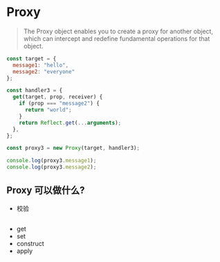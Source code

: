 # Proxy

> The Proxy object enables you to create a proxy for another object, which can intercept and redefine fundamental operations for that object.

```js
const target = {
  message1: "hello",
  message2: "everyone"
};

const handler3 = {
  get(target, prop, receiver) {
    if (prop === "message2") {
      return "world";
    }
    return Reflect.get(...arguments);
  },
};

const proxy3 = new Proxy(target, handler3);

console.log(proxy3.message1);
console.log(proxy3.message2);
```

## Proxy 可以做什么?

- 校验


## 

- get
- set
- construct
- apply